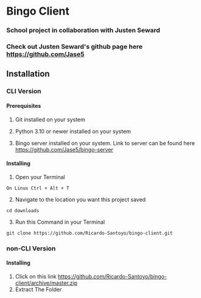 # Bingo Client

### School project in collaboration with Justen Seward

### Check out Justen Seward's github page here https://github.com/Jase5

## Installation

### CLI Version

#### Prerequisites

1. Git installed on your system

2. Python 3.10 or newer installed on your system

3. Bingo server installed on your system. Link to server can be found here https://github.com/Jase5/bingo-server

#### Installing

1. Open your Terminal
```
On Linux Ctrl + Alt + T
```
2. Navigate to the location you want this project saved
```
cd downloads
```
3. Run this Command in your Terminal
```
git clone https://github.com/Ricardo-Santoyo/bingo-client.git
```

### non-CLI Version

#### Installing

1. Click on this link https://github.com/Ricardo-Santoyo/bingo-client/archive/master.zip
2. Extract The Folder